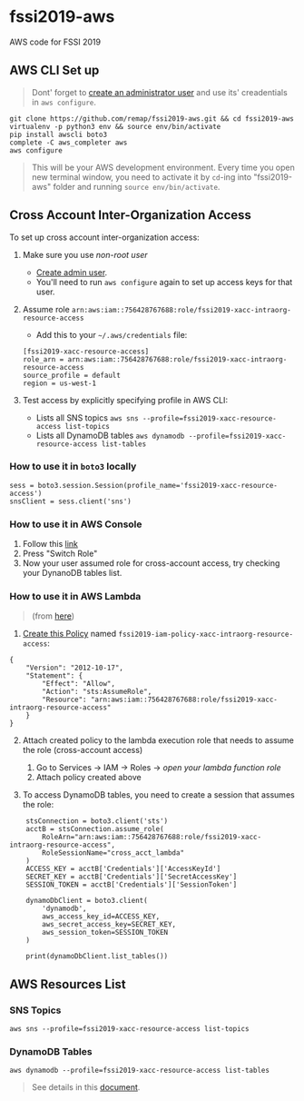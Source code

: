 # fssi2019-aws
AWS code for FSSI 2019

## AWS CLI Set up

> Dont' forget to [create an administrator user](https://docs.aws.amazon.com/IAM/latest/UserGuide/getting-started_create-admin-group.html) and use its' creadentials in `aws configure`.

```
git clone https://github.com/remap/fssi2019-aws.git && cd fssi2019-aws
virtualenv -p python3 env && source env/bin/activate
pip install awscli boto3
complete -C aws_completer aws
aws configure
```

> This will be your AWS development environment. Every time you open new terminal window, you need to activate it by `cd`-ing into "fssi2019-aws" folder and running `source env/bin/activate`.

## Cross Account Inter-Organization Access

To set up cross account inter-organization access:

1. Make sure you use *non-root user*

    * [Create admin user](https://docs.aws.amazon.com/IAM/latest/UserGuide/getting-started_create-admin-group.html).
    * You'll need to run `aws configure` again to set up access keys for that user.

2. Assume role `arn:aws:iam::756428767688:role/fssi2019-xacc-intraorg-resource-access`

    * Add this to your `~/.aws/credentials` file:
    ```
    [fssi2019-xacc-resource-access]
    role_arn = arn:aws:iam::756428767688:role/fssi2019-xacc-intraorg-resource-access
    source_profile = default
    region = us-west-1
    ```

3. Test access by explicitly specifying profile in AWS CLI:

    * Lists all SNS topics `aws sns --profile=fssi2019-xacc-resource-access list-topics`
    * Lists all DynamoDB tables `aws dynamodb --profile=fssi2019-xacc-resource-access list-tables`

### How to use it in `boto3` locally

```
sess = boto3.session.Session(profile_name='fssi2019-xacc-resource-access')
snsClient = sess.client('sns')
```

### How to use it in AWS Console

1. Follow this [link](https://signin.aws.amazon.com/switchrole?account=756428767688&roleName=fssi2019-xacc-intraorg-resource-access&displayName=fssi2019-xaccount-access)
2. Press "Switch Role"
3. Now your user assumed role for cross-account access, try checking your DynanoDB tables list.

### How to use it in AWS Lambda

> (from [here](https://aws.amazon.com/premiumsupport/knowledge-center/lambda-function-assume-iam-role/))

1. [Create this Policy](https://console.aws.amazon.com/iam/home#/policies) named `fssi2019-iam-policy-xacc-intraorg-resource-access`:

```
{
    "Version": "2012-10-17",
    "Statement": {
        "Effect": "Allow",
        "Action": "sts:AssumeRole",
        "Resource": "arn:aws:iam::756428767688:role/fssi2019-xacc-intraorg-resource-access"
    }
}
```

2. Attach created policy to the lambda execution role that needs to assume the role (cross-account access)

	1. Go to Services -> IAM -> Roles -> _open your lambda function role_
	2. Attach policy created above

3. To access DynamoDB tables, you need to create a session that assumes the role:
```
    stsConnection = boto3.client('sts')
    acctB = stsConnection.assume_role(
        RoleArn="arn:aws:iam::756428767688:role/fssi2019-xacc-intraorg-resource-access",
        RoleSessionName="cross_acct_lambda"
    )
    ACCESS_KEY = acctB['Credentials']['AccessKeyId']
    SECRET_KEY = acctB['Credentials']['SecretAccessKey']
    SESSION_TOKEN = acctB['Credentials']['SessionToken']

    dynamoDbClient = boto3.client(
        'dynamodb',
        aws_access_key_id=ACCESS_KEY,
        aws_secret_access_key=SECRET_KEY,
        aws_session_token=SESSION_TOKEN
    )

    print(dynamoDbClient.list_tables())
```

## AWS Resources List
### SNS Topics

```
aws sns --profile=fssi2019-xacc-resource-access list-topics
```

### DynamoDB Tables

```
aws dynamodb --profile=fssi2019-xacc-resource-access list-tables
```

> See details in this [document](https://docs.google.com/document/d/1wBYp_Km6t0anTLR-IaE3tMVg98PQwaTPjN4ejN95htg/edit#).
